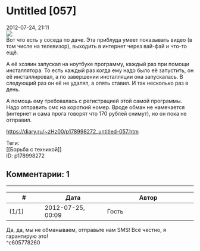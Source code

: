 Untitled [057]
==============

  
2012-07-24, 21:11  
   [![](http://s014.radikal.ru/i326/1207/80/ed673618af3at.jpg)](http://radikal.ru/F/s014.radikal.ru/i326/1207/80/ed673618af3a.jpg)     
 Вот что есть у соседа по даче. Эта приблуда умеет показывать видео (в том числе на телевизор), выходить в интернет через вай-фай и что-то ещё.   
   
 А её хозяин запускал на ноутбуке программу, каждый раз при помощи инсталлятора. То есть каждый раз когда ему надо было её запустить, он её инсталлировал, а по завершении инсталляции она запускалась. В следующий раз он её не удалял, а опять ставил. И так несколько раз в день.   
   
 А помощь ему требовалась с регистрацией этой самой программы. Надо отправить смс на короткий номер. Вроде обман не намечается (интернет и сама прога говорят что 170 рублей снимут), но он пока не отправил.   
  
<https://diary.ru/~zHz00/p178998272_untitled-057.htm>  
  
Теги:  
[[Борьба с техникой]]  
ID: p178998272  


Комментарии: 1
--------------

  


---



|         #         |              Дата              |                     Автор                     |           ID           |
| --- | --- | --- | --- |
| (1/1) | 2012-07-25, 00:09 | Гость | c605778260 |

  
 Да, да, мы не обманываем, отправьте нам SMS! Всё честно, я гарантирую это!   
 ^c605778260